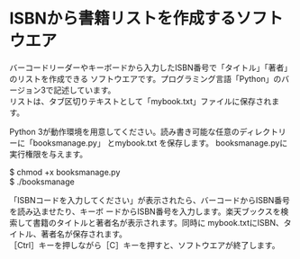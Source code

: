# ISBNから書籍リストを作成するソフトウエア

バーコードリーダーやキーボードから入力したISBN番号で「タイトル」「著者」のリストを作成できる
ソフトウエアです。プログラミング言語「Python」のバージョン3で記述しています。  
リストは、タブ区切りテキストとして「mybook.txt」ファイルに保存されます。

Python 3が動作環境を用意してください。読み書き可能な任意のディレクトリーに「booksmanage.py」
とmybook.txt を保存します。
booksmanage.pyに実行権限を与えます。

$ chmod +x booksmanage.py  
$ ./booksmanage

「ISBNコードを入力してください」が表示されたら、バーコードからISBN番号を読み込ませたり、キーボ
ードからISBN番号を入力します。楽天ブックスを検索して書籍のタイトルと著者名が表示されます。同時に
mybook.txtにISBN、タイトル、著者名が保存されます。  
［Ctrl］キーを押しながら［C］キーを押すと、ソフトウエアが終了します。

